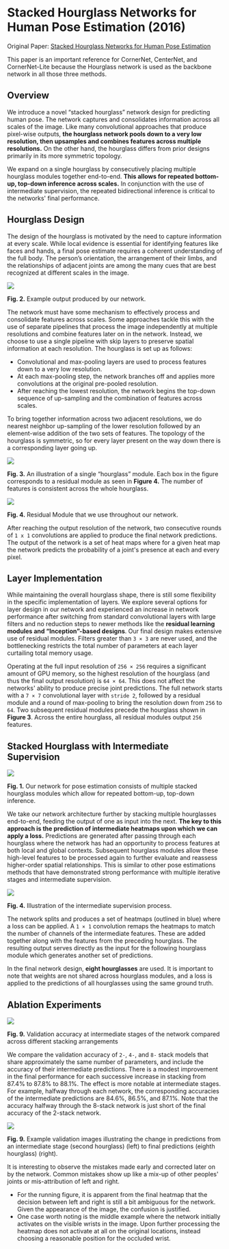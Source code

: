 # Stacked Hourglass Networks for Human Pose Estimation (2016)

Original Paper: [Stacked Hourglass Networks for Human Pose Estimation](https://arxiv.org/abs/1603.06937)

This paper is an important reference for CornerNet, CenterNet, and CornerNet-Lite because the Hourglass network is used as the backbone network in all those three methods.

## Overview

We introduce a novel “stacked hourglass” network design for predicting human pose. The network captures and consolidates information across all scales of the image. Like many convolutional approaches that produce pixel-wise outputs, **the hourglass network pools down to a very low resolution, then upsamples and combines features across multiple resolutions.** On the other hand, the hourglass differs from prior designs primarily in its more symmetric topology.

We expand on a single hourglass by consecutively placing multiple hourglass modules together end-to-end. **This allows for repeated bottom-up, top-down inference across scales.** In conjunction with the use of intermediate supervision, the repeated bidirectional inference is critical to the networks' final performance.

## Hourglass Design

The design of the hourglass is motivated by the need to capture information at every scale. While local evidence is essential for identifying features like faces and hands, a final pose estimate requires a coherent understanding of the full body. The person’s orientation, the arrangement of their limbs, and the relationships of adjacent joints are among the many cues that are best recognized at different scales in the image.

![](../images/hg_example_output.png)

**Fig. 2.** Example output produced by our network.

The network must have some mechanism to effectively process and consolidate features across scales. Some approaches tackle this with the use of separate pipelines that process the image independently at multiple resolutions and combine features later on in the network. Instead, we choose to use a single pipeline with skip layers to preserve spatial information at each resolution. The hourglass is set up as follows:

- Convolutional and max-pooling layers are used to process features down to a very low resolution.
- At each max-pooling step, the network branches off and applies more convolutions at the original pre-pooled resolution.
- After reaching the lowest resolution, the network begins the top-down sequence of up-sampling and the combination of features across scales.

To bring together information across two adjacent resolutions, we do nearest neighbor up-sampling of the lower resolution followed by an element-wise addition of the two sets of features. The topology of the hourglass is symmetric, so for every layer present on the way down there is a corresponding layer going up.

![](../images/hg_mods_1.png)

**Fig. 3.** An illustration of a single “hourglass” module. Each box in the figure corresponds to a residual module as seen in **Figure 4.** The number of features is consistent across the whole hourglass.

![](../images/hg_mods_2.png)

**Fig. 4.** Residual Module that we use throughout our network.

After reaching the output resolution of the network, two consecutive rounds of `1 x 1` convolutions are applied to produce the final network predictions. The output of the network is a set of heat maps where for a given heat map the network predicts the probability of a joint's presence at each and every pixel.

## Layer Implementation

While maintaining the overall hourglass shape, there is still some flexibility in the specific implementation of layers. We explore several options for layer design in our network and experienced an increase in network performance after switching from standard convolutional layers with large filters and no reduction steps to newer methods like the **residual learning modules and “Inception”-based designs**. Our final design makes extensive use of residual modules. Filters greater than `3 × 3` are never used, and the bottlenecking restricts the total number of parameters at each layer curtailing total memory usage.

Operating at the full input resolution of `256 × 256` requires a significant amount of GPU memory, so the highest resolution of the hourglass (and thus the final output resolution) is `64 × 64`. This does not affect the networks' ability to produce precise joint predictions. The full network starts with a `7 × 7` convolutional layer with `stride 2`, followed by a residual module and a round of max-pooling to bring the resolution down from `256` to `64`. Two subsequent residual modules precede the hourglass shown in **Figure 3**. Across the entire hourglass, all residual modules output `256` features.

## Stacked Hourglass with Intermediate Supervision

![](../images/hg.png)

**Fig. 1.** Our network for pose estimation consists of multiple stacked hourglass modules which allow for repeated bottom-up, top-down inference.

We take our network architecture further by stacking multiple hourglasses end-to-end, feeding the output of one as input into the next. **The key to this approach is the prediction of intermediate heatmaps upon which we can apply a loss.** Predictions are generated after passing through each hourglass where the network has had an opportunity to process features at both local and global contexts. Subsequent hourglass modules allow these high-level features to be processed again to further evaluate and reassess higher-order spatial relationships. This is similar to other pose estimations methods that have demonstrated strong performance with multiple iterative stages and intermediate supervision.

![](../images/hg_inter_supervision.png)

**Fig. 4.** Illustration of the intermediate supervision process.

The network splits and produces a set of heatmaps (outlined in blue) where a loss can be applied. A `1 × 1` convolution remaps the heatmaps to match the number of channels of the intermediate features. These are added together along with the features from the preceding hourglass. The resulting output serves directly as the input for the following hourglass module which generates another set of predictions.

In the final network design, **eight hourglasses** are used. It is important to note that weights are not shared across hourglass modules, and a loss is applied to the predictions of all hourglasses using the same ground truth.

## Ablation Experiments

![](../images/hg_inter_preds.png)

**Fig. 9.** Validation accuracy at intermediate stages of the network compared across different stacking arrangements

We compare the validation accuracy of `2-`, `4-`, and `8-` stack models that share approximately the same number of parameters, and include the accuracy of their intermediate predictions. There is a modest improvement in the final performance for each successive increase in stacking from 87.4% to 87.8% to 88.1%. The effect is more notable at intermediate stages. For example, halfway through each network, the corresponding accuracies of the intermediate predictions are 84.6%, 86.5%, and 87.1%. Note that the accuracy halfway through the 8-stack network is just short of the final accuracy of the 2-stack network.

![](../images/hg_pred_changes.png)

**Fig. 9.** Example validation images illustrating the change in predictions from an intermediate stage (second hourglass) (left) to final predictions (eighth hourglass) (right).

It is interesting to observe the mistakes made early and corrected later on by the network. Common mistakes show up like a mix-up of other peoples' joints or mis-attribution of left and right.

- For the running figure, it is apparent from the final heatmap that the decision between left and right is still a bit ambiguous for the network. Given the appearance of the image, the confusion is justified.
- One case worth noting is the middle example where the network initially activates on the visible wrists in the image. Upon further processing the heatmap does not activate at all on the original locations, instead choosing a reasonable position for the occluded wrist.